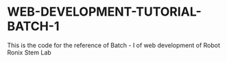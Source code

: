 # WEB-DEVELOPMENT-TUTORIAL-BATCH-1
This is the code for the reference of Batch - I of web development of Robot Ronix Stem Lab
